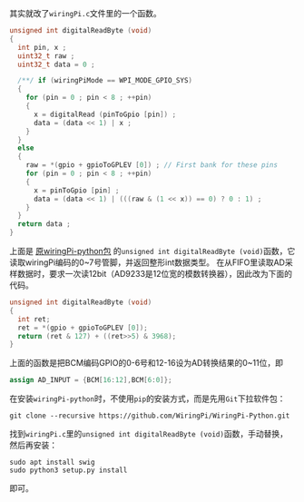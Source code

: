 其实就改了`wiringPi.c`文件里的一个函数。       

```c
unsigned int digitalReadByte (void)
{
  int pin, x ;
  uint32_t raw ;
  uint32_t data = 0 ;

  /**/ if (wiringPiMode == WPI_MODE_GPIO_SYS)
  {
    for (pin = 0 ; pin < 8 ; ++pin)
    {
      x = digitalRead (pinToGpio [pin]) ;
      data = (data << 1) | x ;
    }
  }
  else
  {
    raw = *(gpio + gpioToGPLEV [0]) ; // First bank for these pins
    for (pin = 0 ; pin < 8 ; ++pin)
    {
      x = pinToGpio [pin] ;
      data = (data << 1) | (((raw & (1 << x)) == 0) ? 0 : 1) ;
    }
  }
  return data ;
}
```

上面是 [原wiringPi-python包](https://github.com/WiringPi/WiringPi-Python) 的`unsigned int digitalReadByte (void)`函数，它读取wiringPi编码的0~7号管脚，并返回整形int数据类型。
在从FIFO里读取AD采样数据时，要求一次读12bit（AD9233是12位宽的模数转换器），因此改为下面的代码。      

```c
unsigned int digitalReadByte (void)
{
  int ret;
  ret = *(gpio + gpioToGPLEV [0]);
  return (ret & 127) + ((ret>>5) & 3968);
}
```

上面的函数是把BCM编码GPIO的0-6号和12-16设为AD转换结果的0~11位，即     
```verilog
assign AD_INPUT = {BCM[16:12],BCM[6:0]};
```

在安装`wiringPi-python`时，不使用`pip`的安装方式，而是先用`Git`下拉软件包：      

```shell
git clone --recursive https://github.com/WiringPi/WiringPi-Python.git
```

找到`wiringPi.c`里的`unsigned int digitalReadByte (void)`函数，手动替换，然后再安装：      

```shell
sudo apt install swig
sudo python3 setup.py install
```
即可。
